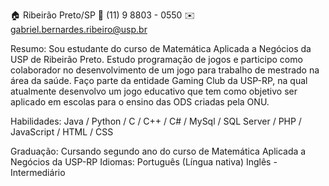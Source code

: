 🏠 Ribeirão Preto/SP
📱 (11) 9 8803 - 0550
✉️ gabriel.bernardes.ribeiro@usp.br

Resumo:
	Sou estudante do curso de Matemática Aplicada a Negócios da USP de Ribeirão Preto.
 	Estudo programação de jogos e participo como colaborador no desenvolvimento de um jogo para trabalho de mestrado na área da saúde.
 	Faço parte da entidade Gaming Club da USP-RP, na qual atualmente desenvolvo um jogo educativo que tem como objetivo ser aplicado em escolas para o ensino das ODS criadas pela ONU.

Habilidades:
	 Java / Python / C / C++ / C#
  / MySql / SQL Server 
  / PHP / JavaScript / HTML / CSS 

Graduação:
	Cursando segundo ano do curso de Matemática Aplicada a Negócios da USP-RP
Idiomas:
	Português (Língua nativa)
	Inglês - Intermediário
